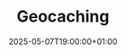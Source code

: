 ---
title: "Geocaching"
date: 2025-05-07T19:00:00+01:00
end_date: 2025-05-07T21:00:00+01:00
lng: "-1.1540451652287558"
lat: "52.95600542109079"
---